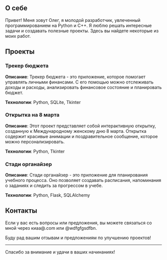 ## О себе

Привет! Меня зовут Олег, я молодой разработчик, увлеченный программированием на Python и C++. Я люблю решать интересные задачи и создавать полезные проекты. Здесь вы найдете некоторые из моих работ.

## Проекты

### Трекер бюджета

**Описание**: Трекер бюджета - это приложение, которое помогает управлять личными финансами. С его помощью можно отслеживать доходы и расходы, анализировать финансовое состояние и планировать бюджет.

**Технологии**: Python, SQLite, Tkinter

### Открытка на 8 марта

**Описание**: Этот проект представляет собой интерактивную открытку, созданную к Международному женскому дню 8 марта. Открытка содержит красивые анимации и поздравительное сообщение, которое можно персонализировать.

**Технологии**: Python, Tkinter

### Стади органайзер

**Описание**: Стади органайзер - это приложение для планирования учебного процесса. Оно позволяет создавать расписания, напоминания о заданиях и следить за прогрессом в учебе.

**Технологии**: Python, Flask, SQLAlchemy

## Контакты

Если у вас есть вопросы или предложения, вы можете связаться со мной через киаа@.com или @wdfgfgsdfbn.

Буду рад вашим отзывам и предложениям по улучшению проектов!


---

Спасибо за внимание и удачи в ваших начинаниях!
